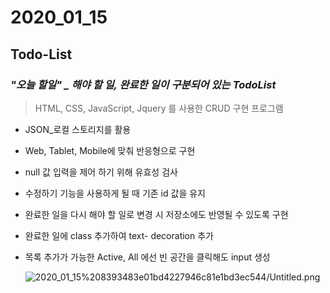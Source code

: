 # 2020_01_15

## Todo-List

### *"오늘 할일" _ 해야 할 일, 완료한 일이 구분되어 있는 TodoList*

> HTML, CSS, JavaScript, Jquery 를 사용한 CRUD 구현 프로그램

- JSON_로컬 스토리지를 활용
- Web, Tablet, Mobile에 맞춰 반응형으로 구현
- null 값 입력을 제어 하기 위해 유효성 검사
- 수정하기 기능을 사용하게 될 때 기존 id 값을 유지
- 완료한 일을 다시 해야 할 일로 변경 시 저장소에도 반영될 수 있도록 구현
- 완료한 일에 class 추가하여 text- decoration 추가
- 목록 추가가 가능한 Active, All 에선 빈 공간을 클릭해도 input 생성

    ![2020_01_15%208393483e01bd4227946c81e1bd3ec544/Untitled.png](2020_01_15%208393483e01bd4227946c81e1bd3ec544/Untitled.png)